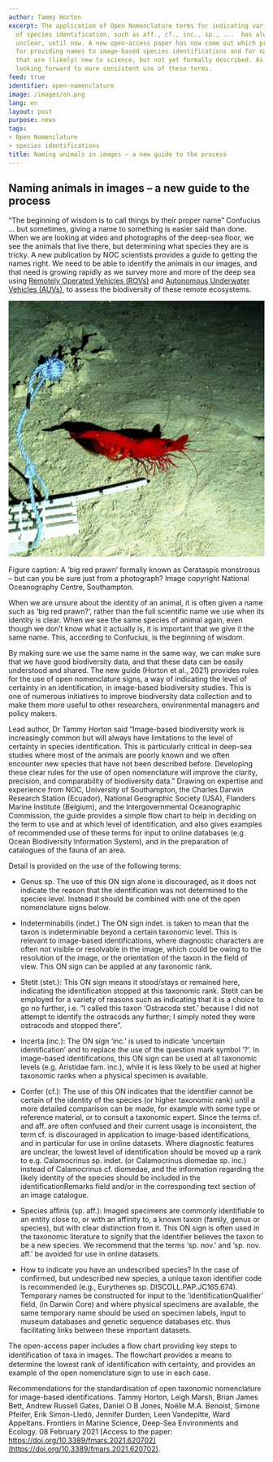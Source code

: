 ```yaml
---
author: Tammy Horton
excerpt: The application of Open Nomenclature terms for indicating various degrees
  of species identification, such as aff., cf., inc., sp., ...  has always remained
  unclear, until now. A new open-access paper has now come out which provides guidelines
  for providing names to image-based species identifications and for naming species
  that are (likely) new to science, but not yet formally described. As OBIS, we are
  looking forward to more consistent use of these terms.
feed: true
identifier: open-nomenclature
image: /images/on.png
lang: en
layout: post
purpose: news
tags:
- Open Nomenclature
- species identifications
title: Naming animals in images – a new guide to the process
---
```


## Naming animals in images – a new guide to the process

“The beginning of wisdom is to call things by their proper name” Confucius
… but sometimes, giving a name to something is easier said than done. When we are looking at video and photographs of the deep-sea floor, we see the animals that live there, but determining what species they are is tricky. A new publication by NOC scientists provides a guide to getting the names right.
We need to be able to identify the animals in our images, and that need is growing rapidly as we survey more and more of the deep sea using [Remotely Operated Vehicles (ROVs)](https://www.noc.ac.uk/facilities/marine-autonomous-robotic-systems/deep-platforms) and [Autonomous Underwater Vehicles (AUVs)](https://www.noc.ac.uk/facilities/marine-autonomous-robotic-systems/autosubs), to assess the biodiversity of these remote ecosystems.

<img src="/images/redprawn.jpg" class="img-responsive img-responsive-50" />

Figure caption: A ‘big red prawn’ formally known as Cerataspis monstrosus – but can you be sure just from a photograph? Image copyright National Oceanography Centre, Southampton.

When we are unsure about the identity of an animal, it is often given a name such as ‘big red prawn?’, rather than the full scientific name we use when its identity is clear. When we see the same species of animal again, even though we don’t know what it actually is, it is important that we give it the same name. This, according to Confucius, is the beginning of wisdom.

By making sure we use the same name in the same way, we can make sure that we have good biodiversity data, and that these data can be easily understood and shared.
The new guide (Horton et al., 2021) provides rules for the use of open nomenclature signs, a way of indicating the level of certainty in an identification, in image-based biodiversity studies. This is one of numerous initiatives to improve biodiversity data collection and to make them more useful to other researchers, environmental managers and policy makers.

Lead author, Dr Tammy Horton said “Image-based biodiversity work is increasingly common but will always have limitations to the level of certainty in species identification. This is particularly critical in deep-sea studies where most of the animals are poorly known and we often encounter new species that have not been described before. Developing these clear rules for the use of open nomenclature will improve the clarity, precision, and comparability of biodiversity data.” 
Drawing on expertise and experience from NOC, University of Southampton, the Charles Darwin Research Station (Ecuador), National Geographic Society (USA), Flanders Marine Institute (Belgium), and the Intergovernmental Oceanographic Commission, the guide provides a simple flow chart to help in deciding on the term to use and at which level of identification, and also gives examples of recommended use of these terms for input to online databases (e.g. Ocean Biodiversity Information System), and in the preparation of catalogues of the fauna of an area.

Detail is provided on the use of the following terms:

*  Genus sp. The use of this ON sign alone is discouraged, as it does not indicate the reason that the identification was not determined to the species level. Instead it should be combined with one of the open nomenclature signs below.

*  Indeterminabilis (indet.) The ON sign indet. is taken to mean that the taxon is indeterminable beyond a certain taxonomic level. This is relevant to image-based identifications, where diagnostic characters are often not visible or resolvable in the image, which could be owing to the resolution of the image, or the orientation of the taxon in the field of view. This ON sign can be applied at any taxonomic rank.

*  Stetit (stet.): This ON sign means it stood/stays or remained here, indicating the identification stopped at this taxonomic rank. Stetit can be employed for a variety of reasons such as indicating that it is a choice to go no further, i.e. “I called this taxon ‘Ostracoda stet.’ because I did not attempt to identify the ostracods any further; I simply noted they were ostracods and stopped there”.

*  Incerta (inc.): The ON sign ‘inc.’ is used to indicate ‘uncertain identification’ and to replace the use of the question mark symbol ‘?’. In image-based identifications, this ON sign can be used at all taxonomic levels (e.g. Aristidae fam. inc.), while it is less likely to be used at higher taxonomic ranks when a physical specimen is available.

*  Confer (cf.): The use of this ON indicates that the identifier cannot be certain of the identity of the species (or higher taxonomic rank) until a more detailed comparison can be made, for example with some type or reference material, or to consult a taxonomic expert. Since the terms cf. and aff. are often confused and their current usage is inconsistent, the term cf. is discouraged in application to image-based identifications, and in particular for use in online datasets. Where diagnostic features are unclear, the lowest level of identification should be moved up a rank to e.g. Calamocrinus sp. indet. (or Calamocrinus diomedae sp. inc.) instead of Calamocrinus cf. diomedae, and the information regarding the likely identity of the species should be included in the identificationRemarks field and/or in the corresponding text section of an image catalogue.

*  Species affinis (sp. aff.): Imaged specimens are commonly identifiable to an entity close to, or with an affinity to, a known taxon (family, genus or species), but with clear distinction from it. This ON sign is often used in the taxonomic literature to signify that the identifier believes the taxon to be a new species. We recommend that the terms ‘sp. nov.’ and ‘sp. nov. aff.’ be avoided for use in online datasets.

*  How to indicate you have an undescribed species? In the case of confirmed, but undescribed new species, a unique taxon identifier code is recommended (e.g., Eurythenes sp. DISCOLL.PAP.JC165.674). Temporary names be constructed for input to the ‘identificationQualifier’ field, (in Darwin Core) and where physical specimens are available, the same temporary name should be used on specimen labels, input to museum databases and genetic sequence databases etc. thus facilitating links between these important datasets.

The open-access paper includes a flow chart providing key steps to identification of taxa in images. The ﬂowchart provides a means to determine the lowest rank of identification with certainty, and provides an example of the open nomenclature sign to use in each case.

Recommendations for the standardisation of open taxonomic nomenclature for image-based identifications.
Tammy Horton, Leigh Marsh, Brian James Bett, Andrew Russell Gates, Daniel O B Jones, Noëlie M.A. Benoist, Simone Pfeifer, Erik Simon-Lledó, Jennifer Durden, Leen Vandepitte, Ward Appeltans. Frontiers in Marine Science, Deep-Sea Environments and Ecology. 08 February 2021 
[Access to the paper: https://doi.org/10.3389/fmars.2021.620702](https://doi.org/10.3389/fmars.2021.620702).